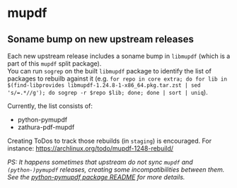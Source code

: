 # mupdf

## Soname bump on new upstream releases

Each new upstream release includes a soname bump in `libmupdf` (which is a part of this `mupdf` split package).  
You can run `sogrep` on the built `libmupdf` package to identify the list of packages to rebuilb against it (e.g. `for repo in core extra; do for lib in $(find-libprovides libmupdf-1.24.8-1-x86_64.pkg.tar.zst | sed 's/=.*//g'); do sogrep -r $repo $lib; done; done | sort | uniq`).

Currently, the list consists of:

- python-pymupdf
- zathura-pdf-mupdf

Creating ToDos to track those rebuilds (in `staging`) is encouraged. For instance: <https://archlinux.org/todo/mupdf-1248-rebuild/>

*PS: It happens sometimes that upstream do not sync `mupdf` and `(python-)pymupdf` releases, creating some incompatibilities between them. See the [python-pymupdf package README](https://gitlab.archlinux.org/archlinux/packaging/packages/python-pymupdf) for more details.*
